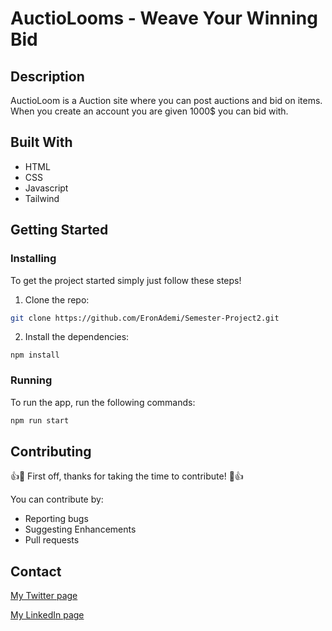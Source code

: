 # AuctioLooms - Weave Your Winning Bid

## Description

AuctioLoom is a Auction site where you can post auctions and bid on items. When you create an account you are given 1000$ you can bid with.

## Built With

- HTML
- CSS
- Javascript
- Tailwind

## Getting Started

### Installing

To get the project started simply just follow these steps!

1. Clone the repo:

```bash
git clone https://github.com/EronAdemi/Semester-Project2.git
```

2. Install the dependencies:

```
npm install
```

### Running

To run the app, run the following commands:

```bash
npm run start
```

## Contributing

👍🎉 First off, thanks for taking the time to contribute! 🎉👍

You can contribute by:

- Reporting bugs
- Suggesting Enhancements
- Pull requests

## Contact

[My Twitter page](www.twitter.com)

[My LinkedIn page](www.linkedin.com)
